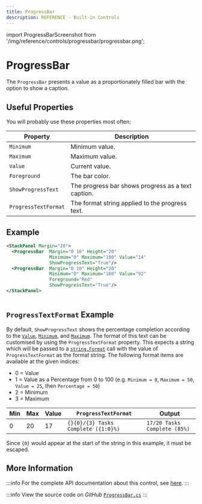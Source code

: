 ```yaml
---
title: ProgressBar
description: REFERENCE - Built-in Controls
---
```


import ProgressBarScreenshot from '/img/reference/controls/progressbar/progressbar.png';

# ProgressBar

The `ProgressBar` presents a value as a proportionately filled bar with the option to show a caption.

## Useful Properties

You will probably use these properties most often:

| Property             | Description                                        |
|----------------------|----------------------------------------------------|
| `Minimum`            | Minimum value.                                     |
| `Maximum`            | Maximum value.                                     |
| `Value`              | Current value.                                     |
| `Foreground`         | The bar color.                                     |
| `ShowProgressText`   | The progress bar shows progress as a text caption. |
| `ProgressTextFormat` | The format string applied to the progress text.    |

## Example

```xml
<StackPanel Margin="20">
  <ProgressBar  Margin="0 10" Height="20" 
                Minimum="0" Maximum="100" Value="14"
                ShowProgressText="True"/>
  <ProgressBar  Margin="0 10" Height="20"
                Minimum="0" Maximum="100" Value="92"
                Foreground="Red"
                ShowProgressText="True"/>
</StackPanel>
```

<img src={ProgressBarScreenshot} alt="" />

## `ProgressTextFormat` Example

By default, `ShowProgressText` shows the percentage completion according to the
[`Value`](https://api-docs.avaloniaui.net/docs/P_Avalonia_Controls_Primitives_RangeBase_Value),
[`Minimum`](https://api-docs.avaloniaui.net/docs/P_Avalonia_Controls_Primitives_RangeBase_Minimum), and
[`Maximum`](https://api-docs.avaloniaui.net/docs/P_Avalonia_Controls_Primitives_RangeBase_Maximum). The format of this
text can be customised by using the `ProgressTextFormat` property. This expects a string which will be passed to
a [`string.Format`](https://docs.microsoft.com/en-us/dotnet/api/system.string.format#system-string-format(system-string-system-object())) call
with the value of `ProgressTextFormat` as the format string. The following format items are available at the given indices:

* 0 = Value
* 1 = Value as a Percentage from 0 to 100 (e.g. `Minimum = 0`, `Maximum = 50`, `Value = 25`, then `Percentage = 50`)
* 2 = Minimum
* 3 = Maximum

| Min | Max | Value | `ProgressTextFormat`                | Output                       |
|-----|-----|-------|-------------------------------------|------------------------------|
| 0   | 20  | 17    | `{}{0}/{3} Tasks Complete ({1:0}%)` | `17/20 Tasks Complete (85%)` |

Since `{0}` would appear at the start of the string in this example, it must be escaped.

## More Information

:::info
For the complete API documentation about this control, see [here](https://api-docs.avaloniaui.net/docs/T_Avalonia_Controls_ProgressBar).
:::

:::info
View the source code on _GitHub_ [`ProgressBar.cs`](https://github.com/AvaloniaUI/Avalonia/blob/master/src/Avalonia.Controls/ProgressBar.cs)
:::
